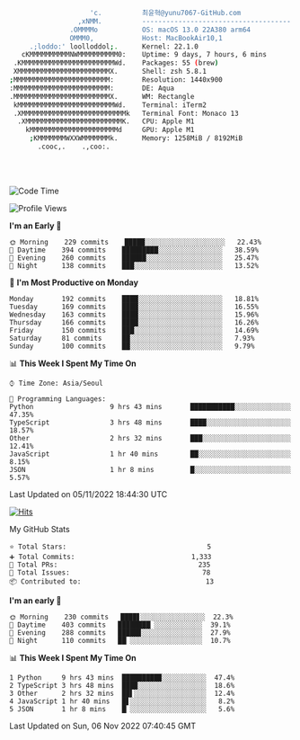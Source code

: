 
```bash
                    'c.          최윤혁@yunu7067-GitHub.com
                 ,xNMM.          -------------------------------------
               .OMMMMo           OS: macOS 13.0 22A380 arm64
               OMMM0,            Host: MacBookAir10,1
     .;loddo:' loolloddol;.      Kernel: 22.1.0
   cKMMMMMMMMMMNWMMMMMMMMMM0:    Uptime: 9 days, 7 hours, 6 mins
 .KMMMMMMMMMMMMMMMMMMMMMMMWd.    Packages: 55 (brew)
 XMMMMMMMMMMMMMMMMMMMMMMMX.      Shell: zsh 5.8.1
;MMMMMMMMMMMMMMMMMMMMMMMM:       Resolution: 1440x900
:MMMMMMMMMMMMMMMMMMMMMMMM:       DE: Aqua
.MMMMMMMMMMMMMMMMMMMMMMMMX.      WM: Rectangle
 kMMMMMMMMMMMMMMMMMMMMMMMMWd.    Terminal: iTerm2
 .XMMMMMMMMMMMMMMMMMMMMMMMMMMk   Terminal Font: Monaco 13
  .XMMMMMMMMMMMMMMMMMMMMMMMMK.   CPU: Apple M1
    kMMMMMMMMMMMMMMMMMMMMMMd     GPU: Apple M1
     ;KMMMMMMMWXXWMMMMMMMk.      Memory: 1258MiB / 8192MiB
       .cooc,.    .,coo:.

```

<br />
<br />

<!--START_SECTION:waka-->
![Code Time](http://img.shields.io/badge/Code%20Time-1%2C386%20hrs%2014%20mins-blue)

![Profile Views](http://img.shields.io/badge/Profile%20Views-0-blue)

**I'm an Early 🐤** 

```text
🌞 Morning    229 commits    █████░░░░░░░░░░░░░░░░░░░░   22.43% 
🌆 Daytime    394 commits    █████████░░░░░░░░░░░░░░░░   38.59% 
🌃 Evening    260 commits    ██████░░░░░░░░░░░░░░░░░░░   25.47% 
🌙 Night      138 commits    ███░░░░░░░░░░░░░░░░░░░░░░   13.52%

```
📅 **I'm Most Productive on Monday** 

```text
Monday       192 commits    ████░░░░░░░░░░░░░░░░░░░░░   18.81% 
Tuesday      169 commits    ████░░░░░░░░░░░░░░░░░░░░░   16.55% 
Wednesday    163 commits    ████░░░░░░░░░░░░░░░░░░░░░   15.96% 
Thursday     166 commits    ████░░░░░░░░░░░░░░░░░░░░░   16.26% 
Friday       150 commits    ███░░░░░░░░░░░░░░░░░░░░░░   14.69% 
Saturday     81 commits     ██░░░░░░░░░░░░░░░░░░░░░░░   7.93% 
Sunday       100 commits    ██░░░░░░░░░░░░░░░░░░░░░░░   9.79%

```


📊 **This Week I Spent My Time On** 

```text
⌚︎ Time Zone: Asia/Seoul

💬 Programming Languages: 
Python                   9 hrs 43 mins       ███████████░░░░░░░░░░░░░░   47.35% 
TypeScript               3 hrs 48 mins       ████░░░░░░░░░░░░░░░░░░░░░   18.57% 
Other                    2 hrs 32 mins       ███░░░░░░░░░░░░░░░░░░░░░░   12.41% 
JavaScript               1 hr 40 mins        ██░░░░░░░░░░░░░░░░░░░░░░░   8.15% 
JSON                     1 hr 8 mins         █░░░░░░░░░░░░░░░░░░░░░░░░   5.57%

```


 Last Updated on 05/11/2022 18:44:30 UTC
<!--END_SECTION:waka-->

<!-- https://hits.seeyoufarm.com -->  
[![Hits](https://hits.seeyoufarm.com/api/count/incr/badge.svg?url=https%3A%2F%2Fgithub.com%2Fyunu7067&count_bg=%2379C83D&title_bg=%23555555&icon=&icon_color=%23E7E7E7&title=hits&edge_flat=true)](https://hits.seeyoufarm.com)

<!--START_SECTION:msrm-->

My GitHub Stats
```text
⭐ Total Stars:                                   5
➕ Total Commits:                             1,333
🔀 Total PRs:                                   235
🚩 Total Issues:                                 78
📦 Contributed to:                               13
```

**I'm an early 🐤**
```text
🌞 Morning    230 commits   ████▋░░░░░░░░░░░░░░░░  22.3%
🌆 Daytime    403 commits   ████████▏░░░░░░░░░░░░  39.1%
🌃 Evening    288 commits   █████▊░░░░░░░░░░░░░░░  27.9%
🌙 Night      110 commits   ██▏░░░░░░░░░░░░░░░░░░  10.7%
```

📊 **This Week I Spent My Time On**
```text
1 Python     9 hrs 43 mins  █████████▉░░░░░░░░░░░  47.4%
2 TypeScript 3 hrs 48 mins  ███▉░░░░░░░░░░░░░░░░░  18.6%
3 Other      2 hrs 32 mins  ██▌░░░░░░░░░░░░░░░░░░  12.4%
4 JavaScript 1 hr 40 mins   █▋░░░░░░░░░░░░░░░░░░░   8.2%
5 JSON       1 hr 8 mins    █▏░░░░░░░░░░░░░░░░░░░   5.6%
```

Last Updated on Sun, 06 Nov 2022 07:40:45 GMT

<!--END_SECTION:msrm-->